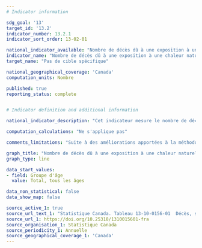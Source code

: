 ```yaml
---
# Indicator information

sdg_goal: '13'
target_id: '13.2'
indicator_number: 13.2.1
indicator_sort_order: 13-02-01

national_indicator_available: "Nombre de décès dû à une exposition à une chaleur naturelle excessive"
indicator_name: "Nombre de décès dû à une exposition à une chaleur naturelle excessive"
target_name: "Pas de cible spécifique"

national_geographical_coverage: 'Canada'
computation_units: Nombre

published: true
reporting_status: complete


# Indicator definition and additional information

national_indicator_description: "Cet indicateur mesure le nombre de décès dû à une exposition à une chaleur naturelle excessive. Les Canadiens pourraient faire face à des risques de mortalité élevés en raison du changement climatique et des évènements de chaleur extrême plus fréquents, plus intenses et plus prolongés."

computation_calculations: "Ne s'applique pas"

comments_limitations: "Suite à des améliorations apportées à la méthodologie et au temps de réponse, la durée de la collecte de données a été réduite comparativement aux années précédentes. En conséquence, le nombre de décès saisi au moment de la publication peut être plus faible. Les données de 2019 à 2022 sont pour cette raison considérées préliminaires. Les données de décès pour le Yukon ne sont pas disponibles à partir de l'année de référence 2017."

graph_title: "Nombre de décès dû à une exposition à une chaleur naturelle excessive"
graph_type: line

data_start_values:
- field: Groupe d'âge
  value: Total, tous les âges

data_non_statistical: false
data_show_map: false

source_active_1: true
source_url_text_1: "Statistique Canada. Tableau 13-10-0156-01  Décès, selon la cause, Chapitre XX : Causes externes de morbidité et de mortalité (V01 à Y89)"
source_url_1: https://doi.org/10.25318/1310015601-fra
source_organisation_1: Statistique Canada
source_periodicity_1: Annuelle
source_geographical_coverage_1: 'Canada'
---
```

